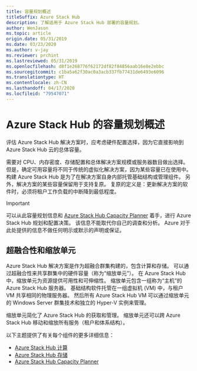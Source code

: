 ```yaml
---
title: 容量规划概述
titleSuffix: Azure Stack Hub
description: 了解适用于 Azure Stack Hub 部署的容量规划。
author: WenJason
ms.topic: article
origin.date: 05/31/2019
ms.date: 03/23/2020
ms.author: v-jay
ms.reviewer: prchint
ms.lastreviewed: 05/31/2019
ms.openlocfilehash: d8f1e268776f62172df82f84856aab16e8e2ebbc
ms.sourcegitcommit: c1ba5a62f30ac0a3acb337fb77431de6493e6096
ms.translationtype: HT
ms.contentlocale: zh-CN
ms.lasthandoff: 04/17/2020
ms.locfileid: "79547071"
---
```

# <a name="capacity-planning-for-azure-stack-hub-overview"></a>Azure Stack Hub 的容量规划概述

评估 Azure Stack Hub 解决方案时，应考虑硬件配置选择，因为它直接影响到 Azure Stack Hub 云的总体容量。

需要对 CPU、内存密度、存储配置和总体解决方案规模或服务器数目做出选择。 但是，确定可用容量将不同于传统的虚拟化解决方案，因为某些容量已在使用中。 构建 Azure Stack Hub 是为了在解决方案自身内部托管基础结构或管理组件。 另外，解决方案的某些容量保留用于支持复原。 复原的定义是：更新解决方案的软件时，必须将租户工作负载的中断降到最低程度。

> [!IMPORTANT]
> 可以从此容量规划信息和 [Azure Stack Hub Capacity Planner](https://aka.ms/azstackcapacityplanner) 着手，进行 Azure Stack Hub 规划和配置决策。 该信息不能取代你自己的调查和分析。 Azure 对于此处提供的信息不做任何明示或默示的声明或保证。

## <a name="hyperconvergence-and-the-scale-unit"></a>超融合性和缩放单元
Azure Stack Hub 解决方案是作为超融合群集构建的，包含计算和存储。 可以通过超融合性来共享群集中的硬件容量（称为“缩放单元”）。  在 Azure Stack Hub 中，缩放单元为资源提供可用性和可伸缩性。 缩放单元包含一组称为“主机”的 Azure Stack Hub 服务器。  基础结构软件托管在一组虚拟机 (VM) 中，与租户 VM 共享相同的物理服务器。 然后所有 Azure Stack Hub VM 可以通过缩放单元的 Windows Server 群集技术和独立的 Hyper-V 实例来管理。

缩放单元简化了 Azure Stack Hub 的获取和管理。 缩放单元还可以跨 Azure Stack Hub 移动和缩放所有服务（租户和体系结构）。

以下主题提供了有关每个组件的更多详细信息：

- [Azure Stack Hub 计算](azure-stack-capacity-planning-compute.md)
- [Azure Stack Hub 存储](azure-stack-capacity-planning-storage.md)
- [Azure Stack Hub Capacity Planner](azure-stack-capacity-planner.md)
